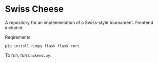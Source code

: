 # Swiss Cheese

A repository for an implementation of a Swiss-style tournament. Frontend included.

Reqirements:

```
pip install numpy flask flask_cors
```

To run, run `backend.py`.
